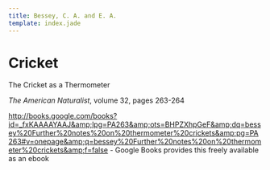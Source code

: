 ```yaml
---
title: Bessey, C. A. and E. A.
template: index.jade
---
```


Cricket
=======

The Cricket as a Thermometer

_The American Naturalist_, volume 32, pages 263-264

<http://books.google.com/books?id=_fxKAAAAYAAJ&amp;lpg=PA263&amp;ots=BHPZXhpGeF&amp;dq=bessey%20Further%20notes%20on%20thermometer%20crickets&amp;pg=PA263#v=onepage&amp;q=bessey%20Further%20notes%20on%20thermometer%20crickets&amp;f=false> - Google Books provides this freely available as an ebook
